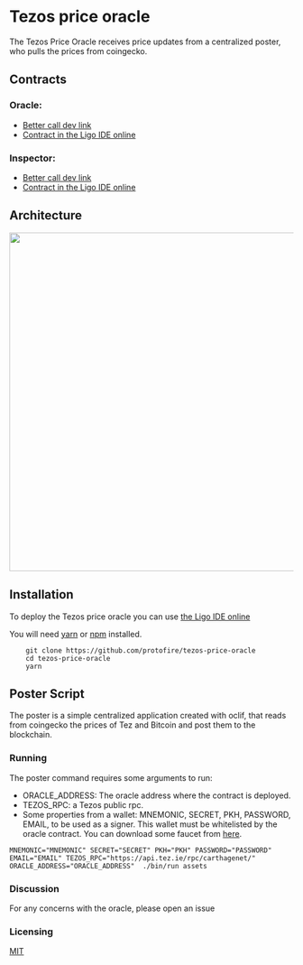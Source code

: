 # Tezos price oracle

The Tezos Price Oracle receives price updates from a centralized poster, who pulls the prices from coingecko. 

## Contracts

### Oracle: 
- [Better call dev link](https://better-call.dev/bigmap/carthagenet/KT1FfXi5UEZfcaSd4k7ZXpxkAeFxXDYxvqP9)
- [Contract in the Ligo IDE online](https://ide.ligolang.org/p/ceSGJQnxzT7VreZbRshyJA)

### Inspector:
- [Better call dev link](https://better-call.dev/bigmap/carthagenet/KT1BGweZQgVFejJj9eqLswpy8RMiAsSff3um)
- [Contract in the Ligo IDE online](https://ide.ligolang.org/p/C6gtpUyCn1n1Vg_6vA8SwQ)

## Architecture
<img src="https://i.ibb.co/qjvdtn7/Untitled-Diagram-1.png" width="600">

## Installation

To deploy the Tezos price oracle you can use [the Ligo IDE online](https://ide.ligolang.org/p/ceSGJQnxzT7VreZbRshyJA)

You will need [yarn](https://yarnpkg.com/lang/en/docs/install/) or [npm](https://docs.npmjs.com/cli/install) installed.

```
    git clone https://github.com/protofire/tezos-price-oracle
    cd tezos-price-oracle
    yarn
```

## Poster Script

The poster is a simple centralized application created with oclif, that reads from coingecko the prices of Tez and Bitcoin and post them to the blockchain.

### Running
The poster command requires some arguments to run:

- ORACLE_ADDRESS: The oracle address where the contract is deployed.
- TEZOS_RPC: a Tezos public rpc.
- Some properties from a wallet: MNEMONIC, SECRET, PKH, PASSWORD, EMAIL, to be used as a signer. This wallet must be whitelisted by the oracle contract. You can download some faucet from [here](https://faucet.tzalpha.net/).
```
MNEMONIC="MNEMONIC" SECRET="SECRET" PKH="PKH" PASSWORD="PASSWORD" EMAIL="EMAIL" TEZOS_RPC="https://api.tez.ie/rpc/carthagenet/" ORACLE_ADDRESS="ORACLE_ADDRESS"  ./bin/run assets
``` 

### Discussion
For any concerns with the oracle, please open an issue 

### Licensing
[MIT](https://github.com/protofire/tezos-defi-dapp/blob/master/LICENSE)
